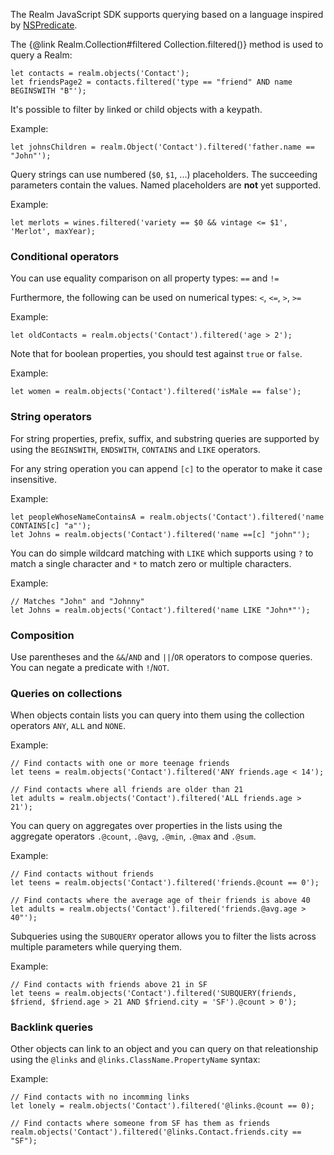 The Realm JavaScript SDK supports querying based on a language inspired by [NSPredicate](https://realm.io/news/nspredicate-cheatsheet/). 

The {@link Realm.Collection#filtered Collection.filtered()} method is used to query a Realm:

```JS
let contacts = realm.objects('Contact');
let friendsPage2 = contacts.filtered('type == "friend" AND name BEGINSWITH "B"');
```

It's possible to filter by linked or child objects with a keypath.

Example:
```JS
let johnsChildren = realm.Object('Contact').filtered('father.name == "John"');
```

Query strings can use numbered (`$0`, `$1`, ...) placeholders. The succeeding parameters contain the values.
Named placeholders are **not** yet supported.

Example:
```JS
let merlots = wines.filtered('variety == $0 && vintage <= $1', 'Merlot', maxYear);
```


### Conditional operators
You can use equality comparison on all property types: 
`==` and `!=` 

Furthermore, the following can be used on numerical types:
`<`, `<=`, `>`, `>=`

Example:
```JS
let oldContacts = realm.objects('Contact').filtered('age > 2');
```

Note that for boolean properties, you should test against `true` or `false`.

Example:
```JS
let women = realm.objects('Contact').filtered('isMale == false');
```

### String operators
For string properties, prefix, suffix, and substring queries are supported by using the `BEGINSWITH`, `ENDSWITH`, `CONTAINS` and `LIKE` operators.

For any string operation you can append `[c]` to the operator to make it case insensitive.

Example:
```JS
let peopleWhoseNameContainsA = realm.objects('Contact').filtered('name CONTAINS[c] "a"');
let Johns = realm.objects('Contact').filtered('name ==[c] "john"');
```

You can do simple wildcard matching with `LIKE` which supports using `?` to match a single character and `*` to match zero or multiple characters.

Example:
```JS
// Matches "John" and "Johnny"
let Johns = realm.objects('Contact').filtered('name LIKE "John*"');
```

### Composition
Use parentheses and the `&&`/`AND` and `||`/`OR` operators to compose queries. You can negate a predicate with `!`/`NOT`.

### Queries on collections

When objects contain lists you can query into them using the collection operators `ANY`, `ALL` and `NONE`.

Example:
```JS
// Find contacts with one or more teenage friends
let teens = realm.objects('Contact').filtered('ANY friends.age < 14');

// Find contacts where all friends are older than 21
let adults = realm.objects('Contact').filtered('ALL friends.age > 21');
```

You can query on aggregates over properties in the lists using the aggregate operators `.@count`, `.@avg`, `.@min`, `.@max` and `.@sum`.

Example:
```JS
// Find contacts without friends
let teens = realm.objects('Contact').filtered('friends.@count == 0');

// Find contacts where the average age of their friends is above 40
let adults = realm.objects('Contact').filtered('friends.@avg.age > 40"');
```

Subqueries using the `SUBQUERY` operator allows you to filter the lists across multiple parameters while querying them.

Example:
```JS
// Find contacts with friends above 21 in SF
let teens = realm.objects('Contact').filtered('SUBQUERY(friends, $friend, $friend.age > 21 AND $friend.city = 'SF').@count > 0');
```

### Backlink queries

Other objects can link to an object and you can query on that releationship using the `@links` and `@links.ClassName.PropertyName` syntax:

Example:
```JS
// Find contacts with no incomming links
let lonely = realm.objects('Contact').filtered('@links.@count == 0);

// Find contacts where someone from SF has them as friends
realm.objects('Contact').filtered('@links.Contact.friends.city == "SF");
```

